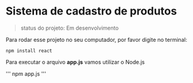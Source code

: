 # Sistema de cadastro de produtos 

> status do projeto: Em desenvolvimento 

Para rodar esse projeto no seu computador, por favor digite no terminal:

```
npm install react 
``` 

Para executar o arquivo **app.js** vamos utilizar o Node.js

'''
npm app.js
'''
